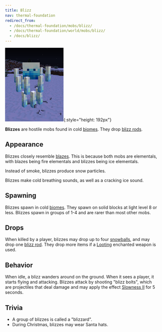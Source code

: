 ```yaml
---
title: Blizz
nav: thermal-foundation
redirect_from:
  - /docs/thermal-foundation/mobs/blizz/
  - /docs/thermal-foundation/world/mobs/blizz/
  - /docs/blizz/
---
```


![Blizz](/assets/images/thermal-foundation/blizz.png){:style="height: 192px"}


**Blizzes** are hostile mobs found in cold
[biomes](https://minecraft.gamepedia.com/Biome). They drop [blizz
rods](/docs/thermal-foundation/blizz-rod/).


Appearance
----------

Blizzes closely resemble [blazes](https://minecraft.gamepedia.com/Blaze). This
is because both mobs are elementals, with blazes being fire elementals and
blizzes being ice elementals.

Instead of smoke, blizzes produce snow particles.

Blizzes make cold breathing sounds, as well as a cracking ice sound.


Spawning
--------

Blizzes spawn in cold [biomes](https://minecraft.gamepedia.com/Biome). They
spawn on solid blocks at light level 8 or less. Blizzes spawn in groups of 1-4
and are rarer than most other mobs.


Drops
-----

When killed by a player, blizzes may drop up to four
[snowballs](https://minecraft.gamepedia.com/Snowball), and may drop one [blizz
rod](/docs/thermal-foundation/blizz-rod/). They drop more items if a
[Looting](https://minecraft.gamepedia.com/Looting) enchanted weapon is used.


Behavior
--------

When idle, a blizz wanders around on the ground. When it sees a player, it
starts flying and attacking. Blizzes attack by shooting "blizz bolts", which are
projectiles that deal damage and may apply the effect [Slowness
II](https://minecraft.gamepedia.com/Slowness) for 5 seconds.


Trivia
------

* A group of blizzes is called a "blizzard".
* During Christmas, blizzes may wear Santa hats.
